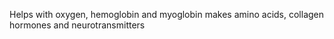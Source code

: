 Helps with oxygen, hemoglobin and myoglobin
makes amino acids, collagen hormones and neurotransmitters